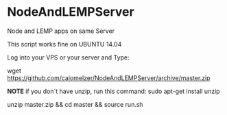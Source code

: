 # NodeAndLEMPServer
Node and LEMP apps on same Server

This script works fine on UBUNTU 14.04

Log into your VPS or your server and Type:

wget https://github.com/caiomelzer/NodeAndLEMPServer/archive/master.zip 

**NOTE**
if you don´t have unzip, run this command:
sudo apt-get install unzip

unzip master.zip && cd master && source run.sh <your domain>

